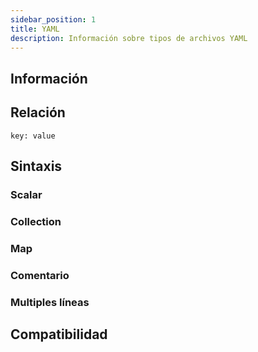 ```yaml
---
sidebar_position: 1
title: YAML
description: Información sobre tipos de archivos YAML
---
```


## Información

## Relación

`key: value`

## Sintaxis

### Scalar

### Collection

### Map

### Comentario

### Multiples líneas

## Compatibilidad